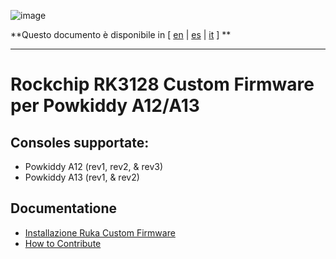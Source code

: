 ![image](https://user-images.githubusercontent.com/67930710/117461690-22bc2e80-af4e-11eb-8ac5-240f600ebe39.png)

**Questo documento è disponibile in [ [en](README.md) | [es](README_ESs.md) | [it](README_IT.md) ] **

---

# Rockchip RK3128 Custom Firmware per Powkiddy A12/A13

## Consoles supportate:

* Powkiddy A12 (rev1, rev2, & rev3)
* Powkiddy A13 (rev1, & rev2)

## Documentatione

* [Installazione Ruka Custom Firmware](install_it.md)
* [How to Contribute](CONTRIBUTING.md)
